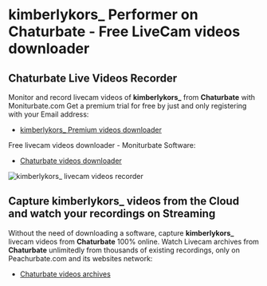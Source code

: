 # kimberlykors_ Performer on Chaturbate - Free LiveCam videos downloader

## Chaturbate Live Videos Recorder

Monitor and record livecam videos of **kimberlykors_** from **Chaturbate** with Moniturbate.com
Get a premium trial for free by just and only registering with your Email address:
* [kimberlykors_ Premium videos downloader](https://moniturbate.com/request-demo-licence-key.html)

Free livecam videos downloader - Moniturbate Software:
* [Chaturbate videos downloader](https://moniturbate.com/moniturbate-download-software.html)

![kimberlykors_ livecam videos recorder](https://peachurnet.com/templates/moniturbate-software.png)


## Capture kimberlykors_ videos from the Cloud and watch your recordings on Streaming

Without the need of downloading a software, capture **kimberlykors_** livecam videos from **Chaturbate** 100% online.
Watch Livecam archives from **Chaturbate** unlimitedly from thousands of existing recordings, only on Peachurbate.com and its websites network:
* [Chaturbate videos archives](https://peachurnet.com/)